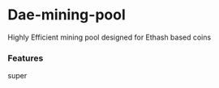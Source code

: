 # Dae-mining-pool
Highly Efficient mining pool designed for Ethash based coins

### Features

super
